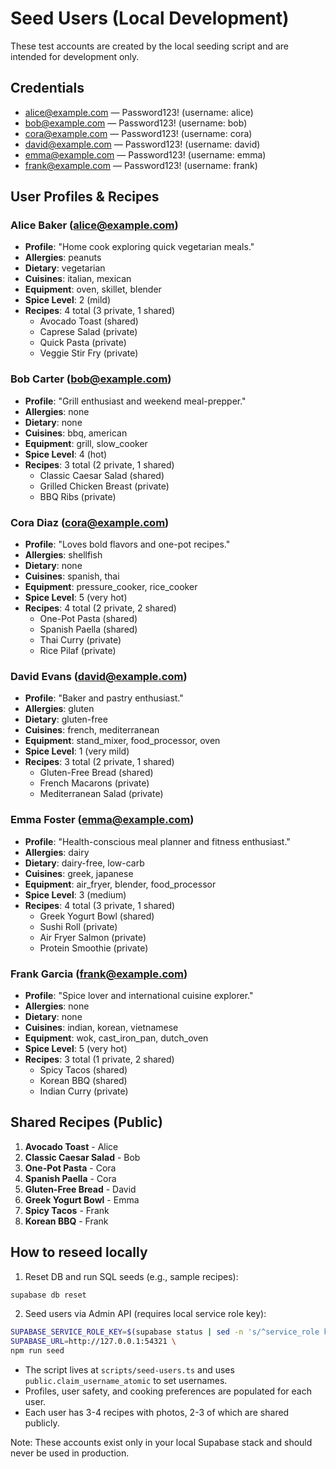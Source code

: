 # Seed Users (Local Development)

These test accounts are created by the local seeding script and are intended for development only.

## Credentials

- alice@example.com — Password123! (username: alice)
- bob@example.com — Password123! (username: bob)
- cora@example.com — Password123! (username: cora)
- david@example.com — Password123! (username: david)
- emma@example.com — Password123! (username: emma)
- frank@example.com — Password123! (username: frank)

## User Profiles & Recipes

### Alice Baker (alice@example.com)

- **Profile**: "Home cook exploring quick vegetarian meals."
- **Allergies**: peanuts
- **Dietary**: vegetarian
- **Cuisines**: italian, mexican
- **Equipment**: oven, skillet, blender
- **Spice Level**: 2 (mild)
- **Recipes**: 4 total (3 private, 1 shared)
  - Avocado Toast (shared)
  - Caprese Salad (private)
  - Quick Pasta (private)
  - Veggie Stir Fry (private)

### Bob Carter (bob@example.com)

- **Profile**: "Grill enthusiast and weekend meal-prepper."
- **Allergies**: none
- **Dietary**: none
- **Cuisines**: bbq, american
- **Equipment**: grill, slow_cooker
- **Spice Level**: 4 (hot)
- **Recipes**: 3 total (2 private, 1 shared)
  - Classic Caesar Salad (shared)
  - Grilled Chicken Breast (private)
  - BBQ Ribs (private)

### Cora Diaz (cora@example.com)

- **Profile**: "Loves bold flavors and one-pot recipes."
- **Allergies**: shellfish
- **Dietary**: none
- **Cuisines**: spanish, thai
- **Equipment**: pressure_cooker, rice_cooker
- **Spice Level**: 5 (very hot)
- **Recipes**: 4 total (2 private, 2 shared)
  - One-Pot Pasta (shared)
  - Spanish Paella (shared)
  - Thai Curry (private)
  - Rice Pilaf (private)

### David Evans (david@example.com)

- **Profile**: "Baker and pastry enthusiast."
- **Allergies**: gluten
- **Dietary**: gluten-free
- **Cuisines**: french, mediterranean
- **Equipment**: stand_mixer, food_processor, oven
- **Spice Level**: 1 (very mild)
- **Recipes**: 3 total (2 private, 1 shared)
  - Gluten-Free Bread (shared)
  - French Macarons (private)
  - Mediterranean Salad (private)

### Emma Foster (emma@example.com)

- **Profile**: "Health-conscious meal planner and fitness enthusiast."
- **Allergies**: dairy
- **Dietary**: dairy-free, low-carb
- **Cuisines**: greek, japanese
- **Equipment**: air_fryer, blender, food_processor
- **Spice Level**: 3 (medium)
- **Recipes**: 4 total (3 private, 1 shared)
  - Greek Yogurt Bowl (shared)
  - Sushi Roll (private)
  - Air Fryer Salmon (private)
  - Protein Smoothie (private)

### Frank Garcia (frank@example.com)

- **Profile**: "Spice lover and international cuisine explorer."
- **Allergies**: none
- **Dietary**: none
- **Cuisines**: indian, korean, vietnamese
- **Equipment**: wok, cast_iron_pan, dutch_oven
- **Spice Level**: 5 (very hot)
- **Recipes**: 3 total (1 private, 2 shared)
  - Spicy Tacos (shared)
  - Korean BBQ (shared)
  - Indian Curry (private)

## Shared Recipes (Public)

1. **Avocado Toast** - Alice
2. **Classic Caesar Salad** - Bob
3. **One-Pot Pasta** - Cora
4. **Spanish Paella** - Cora
5. **Gluten-Free Bread** - David
6. **Greek Yogurt Bowl** - Emma
7. **Spicy Tacos** - Frank
8. **Korean BBQ** - Frank

## How to reseed locally

1. Reset DB and run SQL seeds (e.g., sample recipes):

```bash
supabase db reset
```

2. Seed users via Admin API (requires local service role key):

```bash
SUPABASE_SERVICE_ROLE_KEY=$(supabase status | sed -n 's/^service_role key: //p' | tr -d '\n') \
SUPABASE_URL=http://127.0.0.1:54321 \
npm run seed
```

- The script lives at `scripts/seed-users.ts` and uses `public.claim_username_atomic` to set usernames.
- Profiles, user safety, and cooking preferences are populated for each user.
- Each user has 3-4 recipes with photos, 2-3 of which are shared publicly.

Note: These accounts exist only in your local Supabase stack and should never be used in production.
